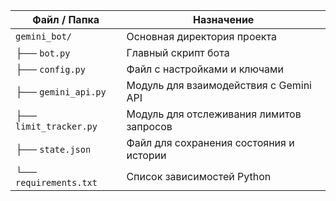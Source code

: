 | Файл / Папка      | Назначение                       |
|-------------------|----------------------------------|
| `gemini_bot/`     | Основная директория проекта      |
| ├── `bot.py`      | Главный скрипт бота              |
| ├── `config.py`   | Файл с настройками и ключами     |
| ├── `gemini_api.py` | Модуль для взаимодействия с Gemini API |
| ├── `limit_tracker.py` | Модуль для отслеживания лимитов запросов |
| ├── `state.json`  | Файл для сохранения состояния и истории |
| └── `requirements.txt` | Список зависимостей Python |

